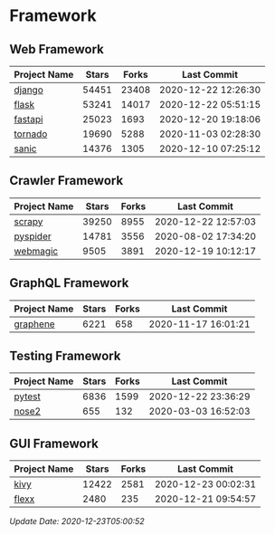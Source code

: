 # Framework

## Web Framework
| Project Name | Stars | Forks | Last Commit |
| ------------ | ----- | ----- | ----------- |
| [django](https://github.com/django/django) | 54451 | 23408 | 2020-12-22 12:26:30 |
| [flask](https://github.com/pallets/flask) | 53241 | 14017 | 2020-12-22 05:51:15 |
| [fastapi](https://github.com/tiangolo/fastapi) | 25023 | 1693 | 2020-12-20 19:18:06 |
| [tornado](https://github.com/tornadoweb/tornado) | 19690 | 5288 | 2020-11-03 02:28:30 |
| [sanic](https://github.com/huge-success/sanic) | 14376 | 1305 | 2020-12-10 07:25:12 |

## Crawler Framework
| Project Name | Stars | Forks | Last Commit |
| ------------ | ----- | ----- | ----------- |
| [scrapy](https://github.com/scrapy/scrapy) | 39250 | 8955 | 2020-12-22 12:57:03 |
| [pyspider](https://github.com/binux/pyspider) | 14781 | 3556 | 2020-08-02 17:34:20 |
| [webmagic](https://github.com/code4craft/webmagic) | 9505 | 3891 | 2020-12-19 10:12:17 |

## GraphQL Framework
| Project Name | Stars | Forks | Last Commit |
| ------------ | ----- | ----- | ----------- |
| [graphene](https://github.com/graphql-python/graphene) | 6221 | 658 | 2020-11-17 16:01:21 |

## Testing Framework
| Project Name | Stars | Forks | Last Commit |
| ------------ | ----- | ----- | ----------- |
| [pytest](https://github.com/pytest-dev/pytest) | 6836 | 1599 | 2020-12-22 23:36:29 |
| [nose2](https://github.com/nose-devs/nose2) | 655 | 132 | 2020-03-03 16:52:03 |

## GUI Framework
| Project Name | Stars | Forks | Last Commit |
| ------------ | ----- | ----- | ----------- |
| [kivy](https://github.com/kivy/kivy) | 12422 | 2581 | 2020-12-23 00:02:31 |
| [flexx](https://github.com/flexxui/flexx) | 2480 | 235 | 2020-12-21 09:54:57 |

*Update Date: 2020-12-23T05:00:52*